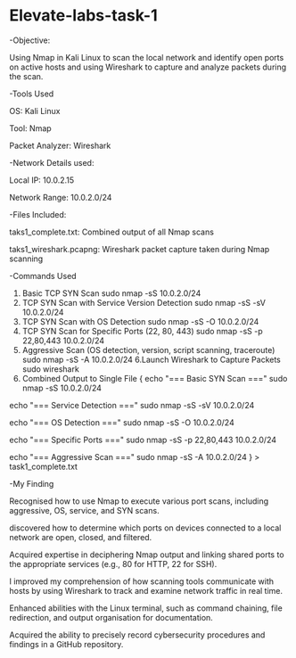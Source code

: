 # Elevate-labs-task-1

-Objective:

Using Nmap in Kali Linux to scan the local network and identify open ports on active hosts and using Wireshark to capture and analyze packets during the scan.


-Tools Used

OS: Kali Linux 

Tool: Nmap

Packet Analyzer: Wireshark


-Network Details used:

Local IP: 10.0.2.15

Network Range: 10.0.2.0/24

-Files Included:

taks1_complete.txt: Combined output of all Nmap scans

taks1_wireshark.pcapng: Wireshark packet capture taken during Nmap scanning


-Commands Used

1. Basic TCP SYN Scan
sudo nmap -sS 10.0.2.0/24
2. TCP SYN Scan with Service Version Detection
sudo nmap -sS -sV 10.0.2.0/24
3. TCP SYN Scan with OS Detection
sudo nmap -sS -O 10.0.2.0/24
4. TCP SYN Scan for Specific Ports (22, 80, 443)
sudo nmap -sS -p 22,80,443 10.0.2.0/24
5. Aggressive Scan (OS detection, version, script scanning, traceroute)
sudo nmap -sS -A 10.0.2.0/24
6.Launch Wireshark to Capture Packets
sudo wireshark
7. Combined Output to Single File
{
  echo "=== Basic SYN Scan ==="
  sudo nmap -sS 10.0.2.0/24

  echo "=== Service Detection ==="
  sudo nmap -sS -sV 10.0.2.0/24

  echo "=== OS Detection ==="
  sudo nmap -sS -O 10.0.2.0/24

  echo "=== Specific Ports ==="
  sudo nmap -sS -p 22,80,443 10.0.2.0/24

  echo "=== Aggressive Scan ==="
  sudo nmap -sS -A 10.0.2.0/24
} > task1_complete.txt


-My Finding

Recognised how to use Nmap to execute various port scans, including aggressive, OS, service, and SYN scans.

discovered how to determine which ports on devices connected to a local network are open, closed, and filtered.

Acquired expertise in deciphering Nmap output and linking shared ports to the appropriate services (e.g., 80 for HTTP, 22 for SSH).

I improved my comprehension of how scanning tools communicate with hosts by using Wireshark to track and examine network traffic in real time.

Enhanced abilities with the Linux terminal, such as command chaining, file redirection, and output organisation for documentation.

Acquired the ability to precisely record cybersecurity procedures and findings in a GitHub repository.

